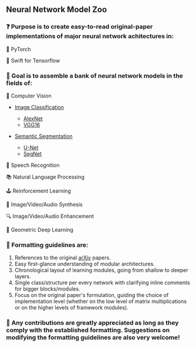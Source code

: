 ## Neural Network Model Zoo

### :question: Purpose is to create easy-to-read original-paper implementations of major neural network achitectures in:

:dragon: PyTorch

:eagle: Swift for Tensorflow

### :dart: Goal is to assemble a bank of neural network models in the fields of:

:eyes: Computer Vision

- [Image Classification](https://github.com/geotrush/Neural-Network-Model-Zoo/blob/main/pytorch/computer_vision/image_classification)
  - [AlexNet](https://github.com/geotrush/Neural-Network-Model-Zoo/blob/main/pytorch/computer_vision/image_classification/alexnet.py)
  - [VGG16](https://github.com/geotrush/Neural-Network-Model-Zoo/blob/main/pytorch/computer_vision/image_classification/vgg16.py)

- [Semantic Segmentation](https://github.com/geotrush/Neural-Network-Model-Zoo/tree/main/pytorch/computer_vision/semantic_segmentation)
  - [U-Net](https://github.com/geotrush/Neural-Network-Model-Zoo/blob/main/pytorch/computer_vision/semantic_segmentation/unet.py)
  - [SegNet](https://github.com/geotrush/Neural-Network-Model-Zoo/blob/main/pytorch/computer_vision/semantic_segmentation/segnet.py)

:speech_balloon: Speech Recognition

:books: Natural Language Processing

:joystick: Reinforcement Learning

:art: Image/Video/Audio Synthesis

:mag: Image/Video/Audio Enhancement

:dna: Geometric Deep Learning

### :straight_ruler: Formatting guidelines are:

1. References to the original [arXiv](https://arxiv.org/) papers.
2. Easy first-glance understanding of modular architectures.
3. Chronological layout of learning modules, going from shallow to deeper layers.
4. Single class/structure per every network with clarifying inline comments for bigger blocks/modules.
5. Focus on the original paper's formulation, guiding the choice of implementation level (whether on the low level of matrix multiplications or on the higher levels of framework modules).

### :hugs: Any contributions are greatly appreciated as long as they comply with the established formatting. Suggestions on modifying the formatting guidelines are also very welcome!
